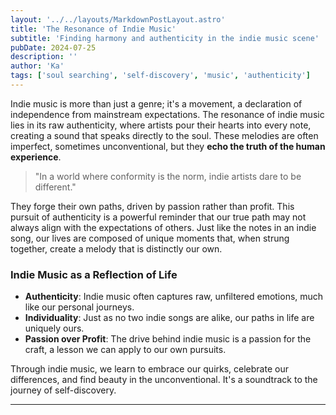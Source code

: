 ```yaml
---
layout: '../../layouts/MarkdownPostLayout.astro'
title: 'The Resonance of Indie Music'
subtitle: 'Finding harmony and authenticity in the indie music scene'
pubDate: 2024-07-25
description: ''
author: 'Ka'
tags: ['soul searching', 'self-discovery', 'music', 'authenticity']
---
```


Indie music is more than just a genre; it's a movement, a declaration of independence from mainstream expectations. The resonance of indie music lies in its raw authenticity, where artists pour their hearts into every note, creating a sound that speaks directly to the soul. These melodies are often imperfect, sometimes unconventional, but they **echo the truth of the human experience**.

> "In a world where conformity is the norm, indie artists dare to be different."

They forge their own paths, driven by passion rather than profit. This pursuit of authenticity is a powerful reminder that our true path may not always align with the expectations of others. Just like the notes in an indie song, our lives are composed of unique moments that, when strung together, create a melody that is distinctly our own.

### Indie Music as a Reflection of Life

- **Authenticity**: Indie music often captures raw, unfiltered emotions, much like our personal journeys.
- **Individuality**: Just as no two indie songs are alike, our paths in life are uniquely ours.
- **Passion over Profit**: The drive behind indie music is a passion for the craft, a lesson we can apply to our own pursuits.

Through indie music, we learn to embrace our quirks, celebrate our differences, and find beauty in the unconventional. It's a soundtrack to the journey of self-discovery.

---
